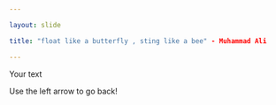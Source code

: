 ```yaml
---

layout: slide

title: "float like a butterfly , sting like a bee" - Muhammad Ali

---
```


Your text

Use the left arrow to go back!
